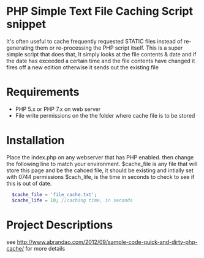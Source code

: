 # PHP Simple Text File Caching Script snippet

It's often useful to cache frequently requested STATIC files instead of re-generating them or re-processing the PHP script itself.
This is a super simple script that does that, It simply looks at the file contents & date and if the date has exceeded a certain time and the 
file contents have changed it fires off a new edition otherwise it sends out the existing file 


# Requirements
*  PHP 5.x or PHP 7.x  on web server
*  File write permissions on the the folder where cache file is to be stored

# Installation

Place the index.php on any webserver that has PHP enabled. then change the following line to match your environment. 
  $cache_file is any file that will store this page and be the cahced file, it should be existing and intially set with 0744 permissions
  $cach_life, is the time in seconds to check to see if this is out of date.
```php
  $cache_file = 'file_cache.txt';
  $cache_life = 10; //caching time, in seconds   
```

# Project Descriptions
see http://www.abrandao.com/2012/09/sample-code-quick-and-dirty-php-cache/   for more details
